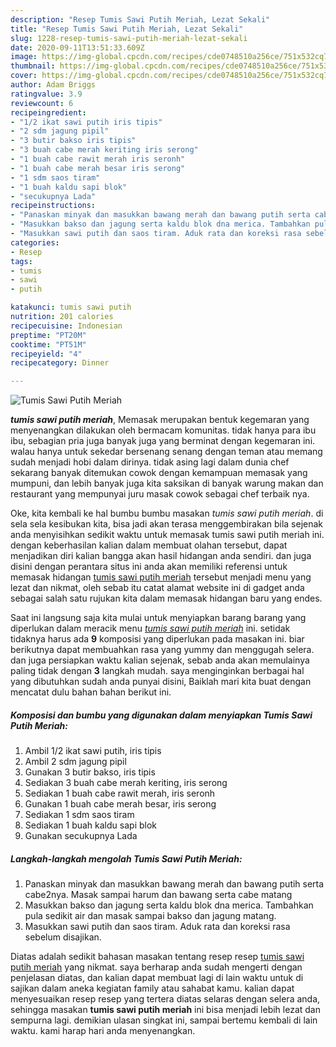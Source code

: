 ```yaml
---
description: "Resep Tumis Sawi Putih Meriah, Lezat Sekali"
title: "Resep Tumis Sawi Putih Meriah, Lezat Sekali"
slug: 1228-resep-tumis-sawi-putih-meriah-lezat-sekali
date: 2020-09-11T13:51:33.609Z
image: https://img-global.cpcdn.com/recipes/cde0748510a256ce/751x532cq70/tumis-sawi-putih-meriah-foto-resep-utama.jpg
thumbnail: https://img-global.cpcdn.com/recipes/cde0748510a256ce/751x532cq70/tumis-sawi-putih-meriah-foto-resep-utama.jpg
cover: https://img-global.cpcdn.com/recipes/cde0748510a256ce/751x532cq70/tumis-sawi-putih-meriah-foto-resep-utama.jpg
author: Adam Briggs
ratingvalue: 3.9
reviewcount: 6
recipeingredient:
- "1/2 ikat sawi putih iris tipis"
- "2 sdm jagung pipil"
- "3 butir bakso iris tipis"
- "3 buah cabe merah keriting iris serong"
- "1 buah cabe rawit merah iris seronh"
- "1 buah cabe merah besar iris serong"
- "1 sdm saos tiram"
- "1 buah kaldu sapi blok"
- "secukupnya Lada"
recipeinstructions:
- "Panaskan minyak dan masukkan bawang merah dan bawang putih serta cabe2nya. Masak sampai harum dan bawang serta cabe matang"
- "Masukkan bakso dan jagung serta kaldu blok dna merica. Tambahkan pula sedikit air dan masak sampai bakso dan jagung matang."
- "Masukkan sawi putih dan saos tiram. Aduk rata dan koreksi rasa sebelum disajikan."
categories:
- Resep
tags:
- tumis
- sawi
- putih

katakunci: tumis sawi putih 
nutrition: 201 calories
recipecuisine: Indonesian
preptime: "PT20M"
cooktime: "PT51M"
recipeyield: "4"
recipecategory: Dinner

---
```



![Tumis Sawi Putih Meriah](https://img-global.cpcdn.com/recipes/cde0748510a256ce/751x532cq70/tumis-sawi-putih-meriah-foto-resep-utama.jpg)

<b><i>tumis sawi putih meriah</i></b>, Memasak merupakan bentuk kegemaran yang menyenangkan dilakukan oleh bermacam komunitas. tidak hanya para ibu ibu, sebagian pria juga banyak juga yang berminat dengan kegemaran ini. walau hanya untuk sekedar bersenang senang dengan teman atau memang sudah menjadi hobi dalam dirinya. tidak asing lagi dalam dunia chef sekarang banyak ditemukan cowok dengan kemampuan memasak yang mumpuni, dan lebih banyak juga kita saksikan di banyak warung makan dan restaurant yang mempunyai juru masak cowok sebagai chef terbaik nya.



Oke, kita kembali ke hal bumbu bumbu masakan <i>tumis sawi putih meriah</i>. di sela sela kesibukan kita, bisa jadi akan terasa menggembirakan bila sejenak anda menyisihkan sedikit waktu untuk memasak tumis sawi putih meriah ini. dengan keberhasilan kalian dalam membuat olahan tersebut, dapat menjadikan diri kalian bangga akan hasil hidangan anda sendiri. dan juga disini dengan perantara situs ini anda akan memiliki referensi untuk memasak hidangan <u>tumis sawi putih meriah</u> tersebut menjadi menu yang lezat dan nikmat, oleh sebab itu catat alamat website ini di gadget anda sebagai salah satu rujukan kita dalam memasak hidangan baru yang endes.


Saat ini langsung saja kita mulai untuk menyiapkan barang barang yang diperlukan dalam meracik menu <u><i>tumis sawi putih meriah</i></u> ini. setidak tidaknya harus ada <b>9</b> komposisi yang diperlukan pada masakan ini. biar berikutnya dapat membuahkan rasa yang yummy dan menggugah selera. dan juga persiapkan waktu kalian sejenak, sebab anda akan memulainya paling tidak dengan <b>3</b> langkah mudah. saya menginginkan berbagai hal yang dibutuhkan sudah anda punyai disini, Baiklah mari kita buat dengan mencatat dulu bahan bahan berikut ini.

<!--inarticleads1-->

##### Komposisi dan bumbu yang digunakan dalam menyiapkan Tumis Sawi Putih Meriah:

1. Ambil 1/2 ikat sawi putih, iris tipis
1. Ambil 2 sdm jagung pipil
1. Gunakan 3 butir bakso, iris tipis
1. Sediakan 3 buah cabe merah keriting, iris serong
1. Sediakan 1 buah cabe rawit merah, iris seronh
1. Gunakan 1 buah cabe merah besar, iris serong
1. Sediakan 1 sdm saos tiram
1. Sediakan 1 buah kaldu sapi blok
1. Gunakan secukupnya Lada




<!--inarticleads2-->

##### Langkah-langkah mengolah Tumis Sawi Putih Meriah:

1. Panaskan minyak dan masukkan bawang merah dan bawang putih serta cabe2nya. Masak sampai harum dan bawang serta cabe matang
1. Masukkan bakso dan jagung serta kaldu blok dna merica. Tambahkan pula sedikit air dan masak sampai bakso dan jagung matang.
1. Masukkan sawi putih dan saos tiram. Aduk rata dan koreksi rasa sebelum disajikan.




Diatas adalah sedikit bahasan masakan tentang resep resep <u>tumis sawi putih meriah</u> yang nikmat. saya berharap anda sudah mengerti dengan penjelasan diatas, dan kalian dapat membuat lagi di lain waktu untuk di sajikan dalam aneka kegiatan family atau sahabat kamu. kalian dapat menyesuaikan resep resep yang tertera diatas selaras dengan selera anda, sehingga masakan <b>tumis sawi putih meriah</b> ini bisa menjadi lebih lezat dan sempurna lagi. demikian ulasan singkat ini, sampai bertemu kembali di lain waktu. kami harap hari anda menyenangkan.
